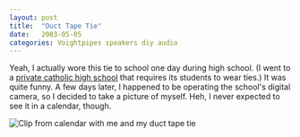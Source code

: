 ```yaml
---
layout: post
title:  "Duct Tape Tie"
date:   2003-05-05
categories: Voightpipes speakers diy audio
---
```

Yeah, I actually wore this tie to school one day during high school. (I went to a [private catholic high school](https://www.stjohnshigh.org/) that requires its students to wear ties.) It was quite funny. A few days later, I happened to be operating the school's digital camera, so I decided to take a picture of myself. Heh, I never expected to see it in a calendar, though.

![Clip from calendar with me and my duct tape tie](https://andrewrondeau.com/Writings/Duct%20Tape%20Tie.png)
